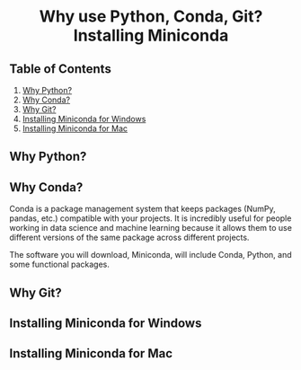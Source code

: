 # <center> Why use Python, Conda, Git? Installing Miniconda </center>

## Table of Contents
1. [Why Python?](#python)
2. [Why Conda?](#conda)
3. [Why Git?](#git)
4. [Installing Miniconda for Windows](#windows)
5. [Installing Miniconda for Mac](#mac)

## Why Python? <a name="python"></a>

## Why Conda? <a name="conda"></a>

Conda is a package management system that keeps packages (NumPy, pandas, etc.) compatible with your projects. It is incredibly useful for people working in data science and machine learning because it allows them to use different versions of the same package across different projects. 

The software you will download, Miniconda, will include Conda, Python, and some functional packages.

## Why Git? <a name="git"></a>

## Installing Miniconda for Windows <a name="windows"></a>

## Installing Miniconda for Mac <a name="mac"></a>
